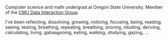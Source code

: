 Computer science and math undergrad at Oregon State University. Member of the [CMU Data Interaction Group](https://dig.cmu.edu/).

I've been reflecting, dissolving, growing, noticing, focusing, being, reading, seeing, testing, breathing, repeating, breathing, snoring, intuiting, deriving, calculating, living, gabaagooing, eating, walking, studying, gazing, ...
